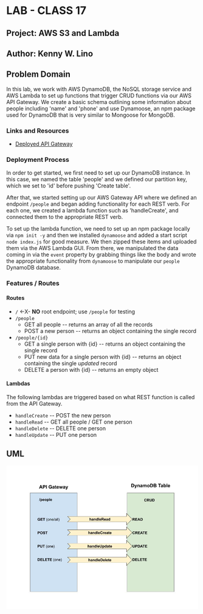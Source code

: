 # LAB - CLASS 17

## Project: AWS S3 and Lambda

## Author: Kenny W. Lino

## Problem Domain

In this lab, we work with AWS DynamoDB, the NoSQL storage service and AWS Lambda to set up functions that trigger CRUD functions via our AWS API Gateway. We create a basic schema outlining some information about people including 'name' and 'phone' and use Dynamoose, an npm package used for DynamoDB that is very similar to Mongoose for MongoDB.

### Links and Resources

- [Deployed API Gateway](https://kgw343xi57.execute-api.us-west-2.amazonaws.com/production/people)

### Deployment Process

In order to get started, we first need to set up our DynamoDB instance. In this case, we named the table 'people' and we defined our partition key, which we set to 'id' before pushing 'Create table'.

After that, we started setting up our AWS Gateway API where we defined an endpoint `/people` and began adding functionality for each REST verb. For each one, we created a lambda function such as 'handleCreate', and connected them to the appropriate REST verb. 

To set up the lambda function, we need to set up an npm package locally via `npm init -y` and then we installed `dynamoose` and added a start script `node index.js` for good measure. We then zipped these items and uploaded them via the AWS Lambda GUI. From there, we manipulated the data coming in via the `event` property by grabbing things like the body and wrote the appropriate functionality from `dynamoose` to manipulate our `people` DynamoDB database.

### Features / Routes

#### Routes

- `/` <-X- **NO** root endpoint; use `/people` for testing
- `/people` 
    - GET all people -- returns an array of all the records
    - POST a new person -- returns an object containing the single record
- `/people/{id}`
    - GET a single person with {id} -- returns an object containing the single record
    - PUT new data for a single person with {id} -- returns an object containing the single *updated* record
    - DELETE a person with {id} -- returns an empty object

#### Lambdas

The following lambdas are triggered based on what REST function is called from the API Gateway.

- `handleCreate`  -- POST the new person
- `handleRead` -- GET all people / GET one person 
- `handleDelete` -- DELETE one person 
- `handleUpdate` -- PUT one person


## UML

![CLASS-19 UML](./assets/CLASS-19_DynamoDB_Lambda.jpeg)